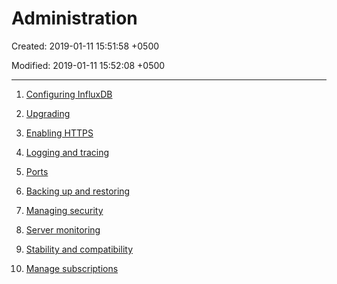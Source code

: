 # Administration

Created: 2019-01-11 15:51:58 +0500

Modified: 2019-01-11 15:52:08 +0500

---

1.  [Configuring InfluxDB](https://docs.influxdata.com/influxdb/v1.7/administration/config/)

2.  [Upgrading](https://docs.influxdata.com/influxdb/v1.7/administration/upgrading/)

3.  [Enabling HTTPS](https://docs.influxdata.com/influxdb/v1.7/administration/https_setup/)

4.  [Logging and tracing](https://docs.influxdata.com/influxdb/v1.7/administration/logs/)

5.  [Ports](https://docs.influxdata.com/influxdb/v1.7/administration/ports/)

6.  [Backing up and restoring](https://docs.influxdata.com/influxdb/v1.7/administration/backup_and_restore/)

7.  [Managing security](https://docs.influxdata.com/influxdb/v1.7/administration/security/)

8.  [Server monitoring](https://docs.influxdata.com/influxdb/v1.7/administration/server_monitoring/)

9.  [Stability and compatibility](https://docs.influxdata.com/influxdb/v1.7/administration/stability_and_compatibility/)

10. [Manage subscriptions](https://docs.influxdata.com/influxdb/v1.7/administration/subscription-management/)
